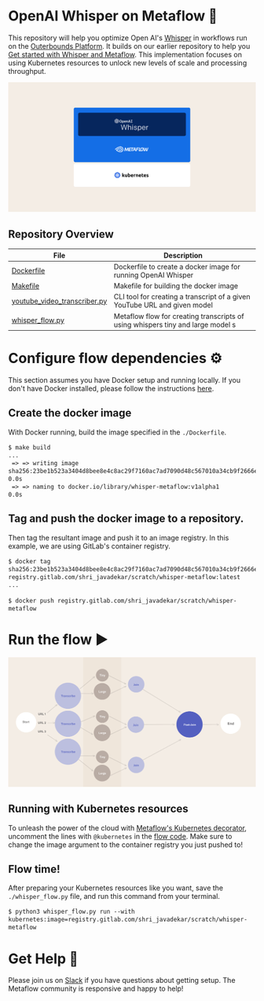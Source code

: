 # OpenAI Whisper on Metaflow 👋

This repository will help you optimize Open AI's [Whisper](https://github.com/openai/whisper) in workflows run on the [Outerbounds Platform](https://outerbounds.com/blog/announcing-outerbounds-platform/). It builds on our earlier repository to help you [Get started with Whisper and Metaflow](https://github.com/outerbounds/whisper-metaflow). This implementation focuses on using Kubernetes resources to unlock new levels of scale and processing throughput. 

<img src="./static/Whisper-Cover.png" width=600> </img>

## Repository Overview

| File           | Description |
|------------------|-------------|
| [Dockerfile](./Dockerfile)   | Dockerfile to create a docker image for running OpenAI Whisper |
| [Makefile](./Makefile)   | Makefile for building the docker image |
| [youtube_video_transcriber.py](./youtube_video_transcriber.py)   | CLI tool for creating a transcript of a given YouTube URL and given model |
| [whisper_flow.py](./whisper_flow.py) | Metaflow flow for creating transcripts of using whispers tiny and large model s|

# Configure flow dependencies ⚙️

This section assumes you have Docker setup and running locally. If you don't have Docker installed, please follow the instructions [here](https://docs.docker.com/get-docker/).

## Create the docker image
With Docker running, build the image specified in the `./Dockerfile`. 

```
$ make build
...
 => => writing image sha256:23be1b523a3404d8bee8e4c8ac29f7160ac7ad7090d48c567010a34cb9f2666e                                                           0.0s
 => => naming to docker.io/library/whisper-metaflow:v1alpha1                                                                                           0.0s
```

## Tag and push the docker image to a repository.
Then tag the resultant image and push it to an image registry. In this example, we are using GitLab's container registry.
```
$ docker tag sha256:23be1b523a3404d8bee8e4c8ac29f7160ac7ad7090d48c567010a34cb9f2666e registry.gitlab.com/shri_javadekar/scratch/whisper-metaflow:latest
...

$ docker push registry.gitlab.com/shri_javadekar/scratch/whisper-metaflow
```

# Run the flow ▶️

<img src="./static/MLSys-02.png" width=600> </img>

## Running with Kubernetes resources
To unleash the power of the cloud with [Metaflow's Kubernetes decorator](https://docs.metaflow.org/scaling/remote-tasks/kubernetes), uncomment the lines with `@kubernetes` in the [flow code](./whisper_flow.py). Make sure to change the image argument to the container registry you just pushed to!
    
## Flow time!
After preparing your Kubernetes resources like you want, save the `./whisper_flow.py` file, and run this command from your terminal. 
```
$ python3 whisper_flow.py run --with kubernetes:image=registry.gitlab.com/shri_javadekar/scratch/whisper-metaflow
```
  
# Get Help 🤗
Please join us on [Slack](http://slack.outerbounds.co/) if you have questions about getting setup. The Metaflow community is responsive and happy to help!
